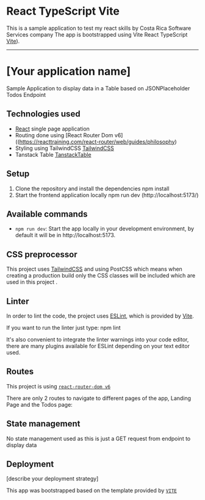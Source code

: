 # React TypeScript Vite

This is a sample application to test my react skills by Costa Rica Software Services company
The app is bootstrapped using Vite React TypeScript  [Vite](https://vitejs.dev/)).

---

# \[Your application name\]

Sample Application to display data in a Table based on JSONPlaceholder Todos Endpoint
## Technologies used

- [React](https://reactjs.org/) single page application
- Routing done using [React Router Dom v6]((https://reacttraining.com/react-router/web/guides/philosophy)
- Styling using TailwindCSS [TailwindCSS](https://tailwindcss.com/)
- Tanstack Table [TanstackTable](https://tanstack.com/table/v8)

## Setup

1. Clone the repository and install the dependencies
npm install
2. Start the frontend application locally
npm run dev (http://localhost:5173/)


## Available commands

* `npm run dev`: Start the app locally in your development environment, by default it will be in http://localhost:5173.

## CSS preprocessor

This project uses [TailwindCSS](http://sass-lang.com/) and using PostCSS which means when creating a production build only the CSS classes will be included which are used in this project .

## Linter

In order to lint the code, the project uses [ESLint](https://eslint.org/), which is provided by [Vite](https://vitejs.dev/guide/).

If you want to run the linter just type:
npm lint

It's also convenient to integrate the linter warnings into your code editor, there are many plugins available for ESLint depending on your text editor used.

## Routes

This project is using [`react-router-dom v6`](https://reactrouter.com/en/main)

There are only 2 routes to navigate to different pages of the app, Landing Page and the Todos page:

## State management

No state management used as this is just a GET request from endpoint to display data

## Deployment

\[describe your deployment strategy\]

This app was bootstrapped based on the template provided by [`VITE`](https://vitejs.dev/guide/)
